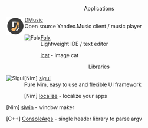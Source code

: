 <p align="center">  Applications  </p>

<img alt="DMusic" align="left" height="50" src="https://github.com/levovix0/DMusic/blob/master/resources/app-papirus.svg">
<p>
  <a href="https://github.com/levovix0/DMusic">DMusic</a><br/>
  Open source Yandex.Music client / music player
</p>

<img alt="Folx" align="left" height="50" src="http://levovix.ru:8000/docs/folx/logo.svg">
<p>
  <a href="https://github.com/FolxTeam/folx">Folx</a><br/>
  Lightweight IDE / text editor
</p>

<p>
  <a href="https://github.com/levovix0/icat">icat</a>
  - image cat
</p>



<p align="center">  Libraries  </p>

<img alt="Sigui" align="left" height="50" src="http://levovix.ru:8000/docs/sigui/logo.svg">
<p>
  [Nim]
  <a href="https://github.com/levovix0/sigui">sigui</a><br/>
  Pure Nim, easy to use and flexible UI framework 
</p>

<p>
  [Nim]
  <a href="https://github.com/levovix0/localize">localize</a>
  - localize your apps
</p>

<p>
  [Nim]
  <a href="https://github.com/levovix0/siwin">siwin</a>
  - window maker
</p>

<p>
  [C++]
  <a href="https://github.com/levovix0/ConsoleArgs">ConsoleArgs</a>
  - single header library to parse argv
</p>
